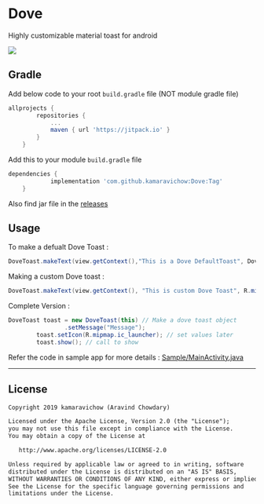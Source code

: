 # Dove
Highly customizable material toast for android

[![](https://jitpack.io/v/kamaravichow/Dove.svg)](https://jitpack.io/#kamaravichow/Dove)


## Gradle

Add below code to your root `build.gradle` file (NOT module gradle file)

```gradle
allprojects {
		repositories {
			...
			maven { url 'https://jitpack.io' }
		}
	}
```

Add this to your module `build.gradle` file

```gradle
dependencies {
	        implementation 'com.github.kamaravichow:Dove:Tag'
	}
```

Also find jar file in the [releases](https://github.com/kamaravichow/Dove/releases)

## Usage

To make a defualt Dove Toast :
```java
DoveToast.makeText(view.getContext(),"This is a Dove DefaultToast", Dove.DOVE_LENGTH_LONG);
```

Making a custom Dove toast :
```java
DoveToast.makeText(view.getContext(), "This is custom Dove Toast", R.mipmap.ic_launcher, Dove.DOVE_LENGTH_SHORT).setBackgroundColor(Color.RED).show();
```

Complete Version :

```java
DoveToast toast = new DoveToast(this) // Make a dove toast object
                .setMessage("Message");
        toast.setIcon(R.mipmap.ic_launcher); // set values later
        toast.show(); // call to show
```

Refer the code in sample app for more details : [Sample/MainActivity.java](https://github.com/kamaravichow/Dove/blob/master/app/src/main/java/io/github/kamaravichow/MainActivity.java)

------

## License
```xml
Copyright 2019 kamaravichow (Aravind Chowdary)

Licensed under the Apache License, Version 2.0 (the "License");
you may not use this file except in compliance with the License.
You may obtain a copy of the License at

   http://www.apache.org/licenses/LICENSE-2.0

Unless required by applicable law or agreed to in writing, software
distributed under the License is distributed on an "AS IS" BASIS,
WITHOUT WARRANTIES OR CONDITIONS OF ANY KIND, either express or implied.
See the License for the specific language governing permissions and
limitations under the License.
```
